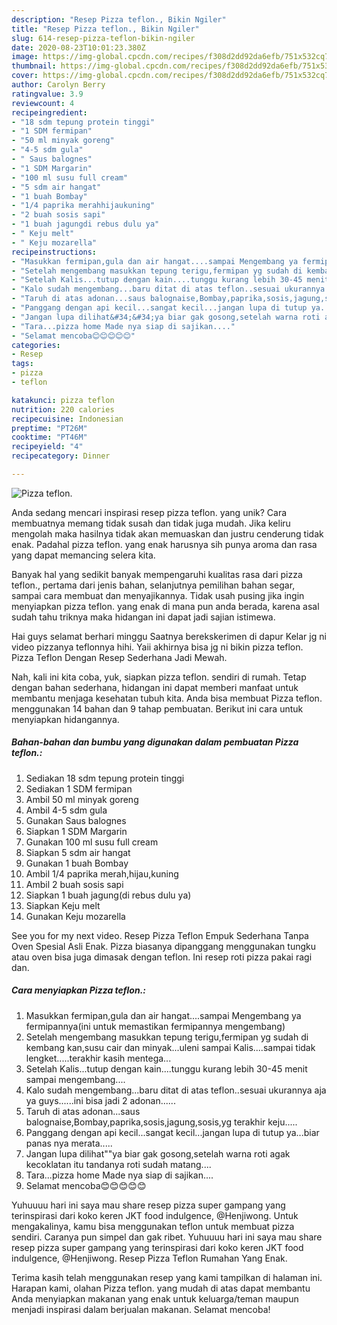 ```yaml
---
description: "Resep Pizza teflon., Bikin Ngiler"
title: "Resep Pizza teflon., Bikin Ngiler"
slug: 614-resep-pizza-teflon-bikin-ngiler
date: 2020-08-23T10:01:23.380Z
image: https://img-global.cpcdn.com/recipes/f308d2dd92da6efb/751x532cq70/pizza-teflon-foto-resep-utama.jpg
thumbnail: https://img-global.cpcdn.com/recipes/f308d2dd92da6efb/751x532cq70/pizza-teflon-foto-resep-utama.jpg
cover: https://img-global.cpcdn.com/recipes/f308d2dd92da6efb/751x532cq70/pizza-teflon-foto-resep-utama.jpg
author: Carolyn Berry
ratingvalue: 3.9
reviewcount: 4
recipeingredient:
- "18 sdm tepung protein tinggi"
- "1 SDM fermipan"
- "50 ml minyak goreng"
- "4-5 sdm gula"
- " Saus balognes"
- "1 SDM Margarin"
- "100 ml susu full cream"
- "5 sdm air hangat"
- "1 buah Bombay"
- "1/4 paprika merahhijaukuning"
- "2 buah sosis sapi"
- "1 buah jagungdi rebus dulu ya"
- " Keju melt"
- " Keju mozarella"
recipeinstructions:
- "Masukkan fermipan,gula dan air hangat....sampai Mengembang ya fermipannya(ini untuk memastikan fermipannya mengembang)"
- "Setelah mengembang masukkan tepung terigu,fermipan yg sudah di kembang kan,susu cair dan minyak...uleni sampai Kalis....sampai tidak lengket.....terakhir kasih mentega..."
- "Setelah Kalis...tutup dengan kain....tunggu kurang lebih 30-45 menit sampai mengembang...."
- "Kalo sudah mengembang...baru ditat di atas teflon..sesuai ukurannya aja ya guys......ini bisa jadi 2 adonan......"
- "Taruh di atas adonan...saus balognaise,Bombay,paprika,sosis,jagung,sosis,yg terakhir keju....."
- "Panggang dengan api kecil...sangat kecil...jangan lupa di tutup ya...biar panas nya merata....."
- "Jangan lupa dilihat&#34;&#34;ya biar gak gosong,setelah warna roti agak kecoklatan itu tandanya roti sudah matang...."
- "Tara...pizza home Made nya siap di sajikan...."
- "Selamat mencoba😊😊😊😊😊"
categories:
- Resep
tags:
- pizza
- teflon

katakunci: pizza teflon 
nutrition: 220 calories
recipecuisine: Indonesian
preptime: "PT26M"
cooktime: "PT46M"
recipeyield: "4"
recipecategory: Dinner

---
```



![Pizza teflon.](https://img-global.cpcdn.com/recipes/f308d2dd92da6efb/751x532cq70/pizza-teflon-foto-resep-utama.jpg)

Anda sedang mencari inspirasi resep pizza teflon. yang unik? Cara membuatnya memang tidak susah dan tidak juga mudah. Jika keliru mengolah maka hasilnya tidak akan memuaskan dan justru cenderung tidak enak. Padahal pizza teflon. yang enak harusnya sih punya aroma dan rasa yang dapat memancing selera kita.

Banyak hal yang sedikit banyak mempengaruhi kualitas rasa dari pizza teflon., pertama dari jenis bahan, selanjutnya pemilihan bahan segar, sampai cara membuat dan menyajikannya. Tidak usah pusing jika ingin menyiapkan pizza teflon. yang enak di mana pun anda berada, karena asal sudah tahu triknya maka hidangan ini dapat jadi sajian istimewa.

Hai guys selamat berhari minggu Saatnya berekskerimen di dapur Kelar jg ni video pizzanya teflonnya hihi. Yaii akhirnya bisa jg ni bikin pizza teflon. Pizza Teflon Dengan Resep Sederhana Jadi Mewah.


Nah, kali ini kita coba, yuk, siapkan pizza teflon. sendiri di rumah. Tetap dengan bahan sederhana, hidangan ini dapat memberi manfaat untuk membantu menjaga kesehatan tubuh kita. Anda bisa membuat Pizza teflon. menggunakan 14 bahan dan 9 tahap pembuatan. Berikut ini cara untuk menyiapkan hidangannya.

<!--inarticleads1-->

##### Bahan-bahan dan bumbu yang digunakan dalam pembuatan Pizza teflon.:

1. Sediakan 18 sdm tepung protein tinggi
1. Sediakan 1 SDM fermipan
1. Ambil 50 ml minyak goreng
1. Ambil 4-5 sdm gula
1. Gunakan  Saus balognes
1. Siapkan 1 SDM Margarin
1. Gunakan 100 ml susu full cream
1. Siapkan 5 sdm air hangat
1. Gunakan 1 buah Bombay
1. Ambil 1/4 paprika merah,hijau,kuning
1. Ambil 2 buah sosis sapi
1. Siapkan 1 buah jagung(di rebus dulu ya)
1. Siapkan  Keju melt
1. Gunakan  Keju mozarella


See you for my next video. Resep Pizza Teflon Empuk Sederhana Tanpa Oven Spesial Asli Enak. Pizza biasanya dipanggang menggunakan tungku atau oven bisa juga dimasak dengan teflon. Ini resep roti pizza pakai ragi dan. 

<!--inarticleads2-->

##### Cara menyiapkan Pizza teflon.:

1. Masukkan fermipan,gula dan air hangat....sampai Mengembang ya fermipannya(ini untuk memastikan fermipannya mengembang)
1. Setelah mengembang masukkan tepung terigu,fermipan yg sudah di kembang kan,susu cair dan minyak...uleni sampai Kalis....sampai tidak lengket.....terakhir kasih mentega...
1. Setelah Kalis...tutup dengan kain....tunggu kurang lebih 30-45 menit sampai mengembang....
1. Kalo sudah mengembang...baru ditat di atas teflon..sesuai ukurannya aja ya guys......ini bisa jadi 2 adonan......
1. Taruh di atas adonan...saus balognaise,Bombay,paprika,sosis,jagung,sosis,yg terakhir keju.....
1. Panggang dengan api kecil...sangat kecil...jangan lupa di tutup ya...biar panas nya merata.....
1. Jangan lupa dilihat&#34;&#34;ya biar gak gosong,setelah warna roti agak kecoklatan itu tandanya roti sudah matang....
1. Tara...pizza home Made nya siap di sajikan....
1. Selamat mencoba😊😊😊😊😊


Yuhuuuu hari ini saya mau share resep pizza super gampang yang terinspirasi dari koko keren JKT food indulgence, @Henjiwong. Untuk mengakalinya, kamu bisa menggunakan teflon untuk membuat pizza sendiri. Caranya pun simpel dan gak ribet. Yuhuuuu hari ini saya mau share resep pizza super gampang yang terinspirasi dari koko keren JKT food indulgence, @Henjiwong. Resep Pizza Teflon Rumahan Yang Enak. 

Terima kasih telah menggunakan resep yang kami tampilkan di halaman ini. Harapan kami, olahan Pizza teflon. yang mudah di atas dapat membantu Anda menyiapkan makanan yang enak untuk keluarga/teman maupun menjadi inspirasi dalam berjualan makanan. Selamat mencoba!
